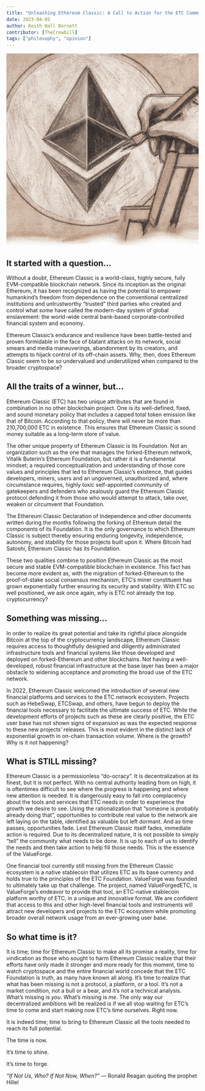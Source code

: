 ```yaml
---
title: "Unleashing Ethereum Classic: A Call to Action for the ETC Community"
date: 2023-04-05
author: Keith Hall Barnett
contributor: [TheCrowbill]
tags: ["philosophy", "opinion"]
---
```


![Sketching a future for Ethereum Classic](./Sketching-ETC.gif)

## It started with a question…

Without a doubt, Ethereum Classic is a world-class, highly secure, fully EVM-compatible blockchain network. Since its inception as the original Ethereum, it has been recognized as having the potential to empower humankind’s freedom from dependence on the conventional centralized institutions and untrustworthy “trusted” third parties who created and control what some have called the modern-day system of global enslavement: the world-wide central bank-based corporate-controlled financial system and economy.

Ethereum Classic’s endurance and resilience have been battle-tested and proven formidable in the face of blatant attacks on its network, social smears and media maneuverings, abandonment by its creators, and attempts to hijack control of its off-chain assets. Why, then, does Ethereum Classic seem to be so undervalued and underutilized when compared to the broader cryptospace?

## All the traits of a winner, but…

Ethereum Classic (ETC) has two unique attributes that are found in combination in no other blockchain project. One is its well-defined, fixed, and sound monetary policy that includes a capped total token emission like that of Bitcoin. According to that policy, there will never be more than 210,700,000 ETC in existence. This ensures that Ethereum Classic is sound money suitable as a long-term store of value.

The other unique property of Ethereum Classic is its Foundation. Not an organization such as the one that manages the forked-Ethereum network, Vitalik Buterin’s Ethereum Foundation, but rather it is a fundamental mindset; a required conceptualization and understanding of those core values and principles that led to Ethereum Classic’s existence, that guides developers, miners, users and an ungoverned, unauthorized and, where circumstance requires, highly toxic self-appointed community of gatekeepers and defenders who zealously guard the Ethereum Classic protocol defending it from those who would attempt to attack, take over, weaken or circumvent that Foundation.

The Ethereum Classic Declaration of Independence and other documents written during the months following the forking of Ethereum detail the components of its Foundation. It is the only governance to which Ethereum Classic is subject thereby ensuring enduring longevity, independence, autonomy, and stability for those projects built upon it. Where Bitcoin had Satoshi, Ethereum Classic has its Foundation.

These two qualities combine to position Ethereum Classic as the most secure and stable EVM-compatible blockchain in existence. This fact has become more evident as, with the migration of forked-Ethereum to the proof-of-stake social consensus mechanism, ETC’s miner constituent has grown exponentially further ensuring its security and stability. With ETC so well positioned, we ask once again, why is ETC not already the top cryptocurrency?

## Something was missing…

In order to realize its great potential and take its rightful place alongside Bitcoin at the top of the cryptocurrency landscape, Ethereum Classic requires access to thoughtfully designed and diligently administrated infrastructure tools and financial systems like those developed and deployed on forked-Ethereum and other blockchains. Not having a well-developed, robust financial infrastructure at the base layer has been a major obstacle to widening acceptance and promoting the broad use of the ETC network.

In 2022, Ethereum Classic welcomed the introduction of several new financial platforms and services to the ETC network ecosystem. Projects such as HebeSwap, ETCSwap, and others, have begun to deploy the financial tools necessary to facilitate the ultimate success of ETC. While the development efforts of projects such as these are clearly positive, the ETC user base has not shown signs of expansion as was the expected response to these new projects’ releases. This is most evident in the distinct lack of exponential growth in on-chain transaction volume. Where is the growth? Why is it not happening?

## What is STILL missing?

Ethereum Classic is a permissionless “do-ocracy”. It is decentralization at its finest, but it is not perfect. With no central authority leading from on high, it is oftentimes difficult to see where the progress is happening and where new attention is needed. It is dangerously easy to fall into complacency about the tools and services that ETC needs in order to experience the growth we desire to see. Using the rationalization that “someone is probably already doing that”, opportunities to contribute real value to the network are left laying on the table, identified as valuable but left dormant. And as time passes, opportunities fade. Lest Ethereum Classic itself fades, immediate action is required. Due to its decentralized nature, it is not possible to simply “tell” the community what needs to be done. It is up to each of us to identify the needs and then take action to help fill those needs. This is the essence of the ValueForge.

One financial tool currently still missing from the Ethereum Classic ecosystem is a native stablecoin that utilizes ETC as its base currency and holds true to the principles of the ETC Foundation. ValueForge was founded to ultimately take up that challenge. The project, named ValueForgedETC, is ValueForge’s endeavor to provide that tool, an ETC-native stablecoin platform worthy of ETC, in a unique and innovative format. We are confident that access to this and other high-level financial tools and instruments will attract new developers and projects to the ETC ecosystem while promoting broader overall network usage from an ever-growing user base.

## So what time is it?

It is time; time for Ethereum Classic to make all its promise a reality, time for vindication as those who sought to harm Ethereum Classic realize that their efforts have only made it stronger and more ready for this moment, time to watch cryptospace and the entire financial world concede that the ETC Foundation is truth, as many have known all along. It’s time to realize that what has been missing is not a protocol, a platform, or a tool. It’s not a market condition, not a bull or a bear, and it’s not a technical analysis. What’s missing is *you*. What’s missing is *me*. The only way our decentralized ambitions will be realized is if we all stop waiting for ETC’s time to come and start making now ETC’s time ourselves. Right now.

It is indeed time; time to bring to Ethereum Classic all the tools needed to reach its full potential.

The time is now.

It’s time to shine.

It’s time to forge.

*“If Not Us, Who? If Not Now, When?”* — Ronald Reagan quoting the prophet Hillel
